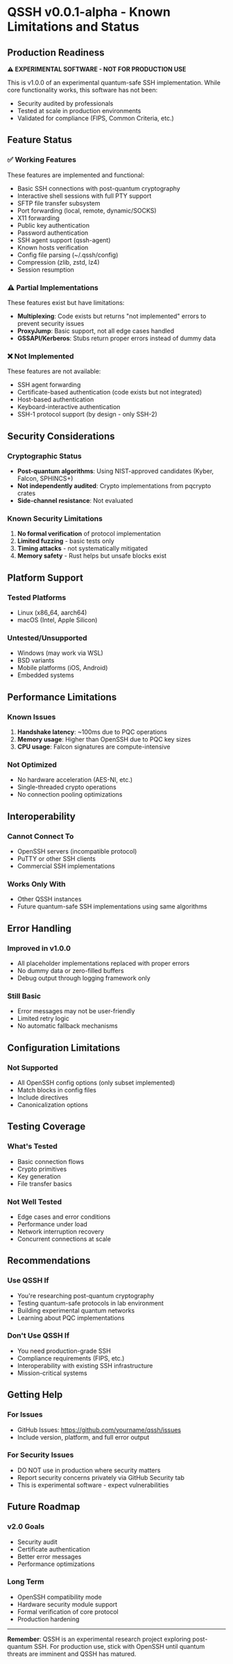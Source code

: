# QSSH v0.0.1-alpha - Known Limitations and Status

## Production Readiness

**⚠️ EXPERIMENTAL SOFTWARE - NOT FOR PRODUCTION USE**

This is v1.0.0 of an experimental quantum-safe SSH implementation. While core functionality works, this software has not been:
- Security audited by professionals
- Tested at scale in production environments
- Validated for compliance (FIPS, Common Criteria, etc.)

## Feature Status

### ✅ Working Features
These features are implemented and functional:
- Basic SSH connections with post-quantum cryptography
- Interactive shell sessions with full PTY support
- SFTP file transfer subsystem
- Port forwarding (local, remote, dynamic/SOCKS)
- X11 forwarding
- Public key authentication
- Password authentication
- SSH agent support (qssh-agent)
- Known hosts verification
- Config file parsing (~/.qssh/config)
- Compression (zlib, zstd, lz4)
- Session resumption

### ⚠️ Partial Implementations
These features exist but have limitations:
- **Multiplexing**: Code exists but returns "not implemented" errors to prevent security issues
- **ProxyJump**: Basic support, not all edge cases handled
- **GSSAPI/Kerberos**: Stubs return proper errors instead of dummy data

### ❌ Not Implemented
These features are not available:
- SSH agent forwarding
- Certificate-based authentication (code exists but not integrated)
- Host-based authentication
- Keyboard-interactive authentication
- SSH-1 protocol support (by design - only SSH-2)

## Security Considerations

### Cryptographic Status
- **Post-quantum algorithms**: Using NIST-approved candidates (Kyber, Falcon, SPHINCS+)
- **Not independently audited**: Crypto implementations from pqcrypto crates
- **Side-channel resistance**: Not evaluated

### Known Security Limitations
1. **No formal verification** of protocol implementation
2. **Limited fuzzing** - basic tests only
3. **Timing attacks** - not systematically mitigated
4. **Memory safety** - Rust helps but unsafe blocks exist

## Platform Support

### Tested Platforms
- Linux (x86_64, aarch64)
- macOS (Intel, Apple Silicon)

### Untested/Unsupported
- Windows (may work via WSL)
- BSD variants
- Mobile platforms (iOS, Android)
- Embedded systems

## Performance Limitations

### Known Issues
1. **Handshake latency**: ~100ms due to PQC operations
2. **Memory usage**: Higher than OpenSSH due to PQC key sizes
3. **CPU usage**: Falcon signatures are compute-intensive

### Not Optimized
- No hardware acceleration (AES-NI, etc.)
- Single-threaded crypto operations
- No connection pooling optimizations

## Interoperability

### Cannot Connect To
- OpenSSH servers (incompatible protocol)
- PuTTY or other SSH clients
- Commercial SSH implementations

### Works Only With
- Other QSSH instances
- Future quantum-safe SSH implementations using same algorithms

## Error Handling

### Improved in v1.0.0
- All placeholder implementations replaced with proper errors
- No dummy data or zero-filled buffers
- Debug output through logging framework only

### Still Basic
- Error messages may not be user-friendly
- Limited retry logic
- No automatic fallback mechanisms

## Configuration Limitations

### Not Supported
- All OpenSSH config options (only subset implemented)
- Match blocks in config files
- Include directives
- Canonicalization options

## Testing Coverage

### What's Tested
- Basic connection flows
- Crypto primitives
- Key generation
- File transfer basics

### Not Well Tested
- Edge cases and error conditions
- Performance under load
- Network interruption recovery
- Concurrent connections at scale

## Recommendations

### Use QSSH If
- You're researching post-quantum cryptography
- Testing quantum-safe protocols in lab environment
- Building experimental quantum networks
- Learning about PQC implementations

### Don't Use QSSH If
- You need production-grade SSH
- Compliance requirements (FIPS, etc.)
- Interoperability with existing SSH infrastructure
- Mission-critical systems

## Getting Help

### For Issues
- GitHub Issues: https://github.com/yourname/qssh/issues
- Include version, platform, and full error output

### For Security Issues
- DO NOT use in production where security matters
- Report security concerns privately via GitHub Security tab
- This is experimental software - expect vulnerabilities

## Future Roadmap

### v2.0 Goals
- Security audit
- Certificate authentication
- Better error messages
- Performance optimizations

### Long Term
- OpenSSH compatibility mode
- Hardware security module support
- Formal verification of core protocol
- Production hardening

---

**Remember**: QSSH is an experimental research project exploring post-quantum SSH. For production use, stick with OpenSSH until quantum threats are imminent and QSSH has matured.